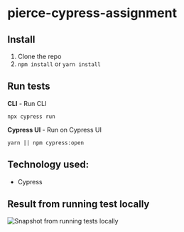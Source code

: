 # pierce-cypress-assignment
## Install

1.  Clone the repo
2.  `npm install` or 	`yarn install`


## Run tests
**CLI** - Run CLI

 
```
npx cypress run
```
**Cypress UI** - Run on Cypress UI
 
```
yarn || npm cypress:open
```


## Technology used:

 - Cypress 

## Result from running test locally

![Snapshot from running tests locally](https://ibb.co/5v2JYSx)
